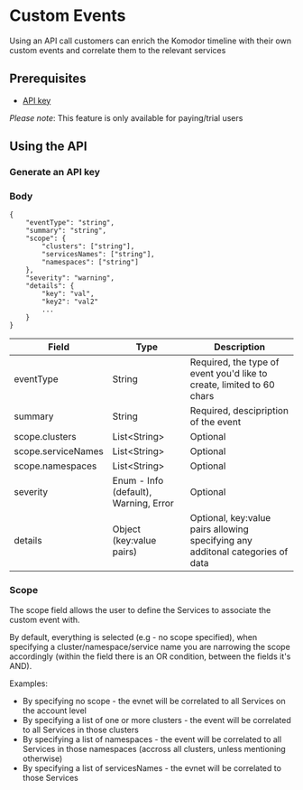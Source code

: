 # Custom Events
Using an API call customers can enrich the Komodor timeline with their own custom events and correlate them to the relevant services

## Prerequisites 
- [API key](https://docs.komodor.com//Learn/Create-API-Token.html)

*Please note*: This feature is only available for paying/trial users

## Using the API
### Generate an API key
### Body 
```
{
    "eventType": "string", 
    "summary": "string", 
    "scope": { 
        "clusters": ["string"],
        "servicesNames": ["string"], 
        "namespaces": ["string"]
    }, 
    "severity": "warning", 
    "details": { 
        "key": "val",
        "key2": "val2"
        ...
    } 
}
```

| Field              	| Type                                  	| Description                                                                    	|
|--------------------	|---------------------------------------	|--------------------------------------------------------------------------------	|
| eventType          	| String                                	| Required, the type of event you'd like to create, limited to 60 chars          	|
| summary            	| String                                	| Required, descipription of the event                                           	|
| scope.clusters     	| List\<String>                          	| Optional                                                                       	|
| scope.serviceNames 	| List\<String>                          	| Optional                                                                       	|
| scope.namespaces   	| List\<String>                          	| Optional                                                                       	|
| severity           	| Enum - Info (default), Warning, Error 	| Optional                                                                       	|
| details            	| Object (key:value pairs)              	| Optional, key:value pairs allowing specifying any additonal categories of data 	|


### Scope 
The scope field allows the user to define the Services to associate the custom event with.

By default, everything is selected (e.g - no scope specified), when specifying a cluster/namespace/service name you are narrowing the scope accordingly (within the field there is an OR condition, between the fields it's AND).  

Examples:  
- By specifying no scope - the evnet will be correlated to all Services on the account level  
- By specifying a list of one or more clusters - the event will be correlated to all Services in those clusters  
- By specifying a list of namespaces - the event will be correlated to all Services in those namespaces (accross all clusters, unless mentioning otherwise)   
- By specifying a list of servicesNames - the evnet will be correlated to those Services  
